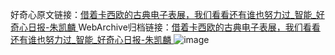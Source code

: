 好奇心原文链接：[借着卡西欧的古典电子表展，我们看看还有谁也努力过_智能_好奇心日报-朱凯麟 ](https://www.qdaily.com/articles/10477.html)
WebArchive归档链接：[借着卡西欧的古典电子表展，我们看看还有谁也努力过_智能_好奇心日报-朱凯麟 ](http://web.archive.org/web/20190623160422/https://www.qdaily.com/articles/10477.html)
![image](http://ww3.sinaimg.cn/large/007d5XDply1g3vyvq45q1j30u0623hdt)